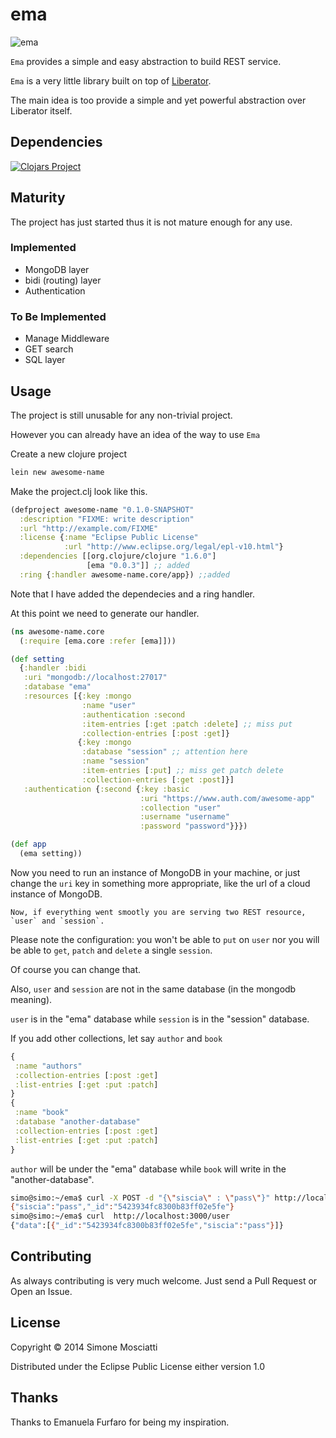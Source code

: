
# ema

![ema](https://raw.githubusercontent.com/siscia/ema/master/resources/logo/ema.jpeg)

`Ema` provides a simple and easy abstraction to build REST service.

`Ema` is a very little library built on top of [Liberator](http://clojure-liberator.github.io/liberator/).

The main idea is too provide a simple and yet powerful abstraction over Liberator itself.

## Dependencies

[![Clojars Project](http://clojars.org/ema/latest-version.svg)](http://clojars.org/ema)

## Maturity

The project has just started thus it is not mature enough for any use.

### Implemented

* MongoDB layer
* bidi (routing) layer
* Authentication

### To Be Implemented

* Manage Middleware
* GET search
* SQL layer

## Usage

The project is still unusable for any non-trivial project.

However you can already have an idea of the way to use `Ema`

Create a new clojure project

```clojure
lein new awesome-name
```

Make the project.clj look like this.

```clojure
(defproject awesome-name "0.1.0-SNAPSHOT"
  :description "FIXME: write description"
  :url "http://example.com/FIXME"
  :license {:name "Eclipse Public License"
            :url "http://www.eclipse.org/legal/epl-v10.html"}
  :dependencies [[org.clojure/clojure "1.6.0"]
                 [ema "0.0.3"]] ;; added
  :ring {:handler awesome-name.core/app}) ;;added
```
  
Note that I have added the dependecies and a ring handler.

At this point we need to generate our handler.

```clojure
(ns awesome-name.core
  (:require [ema.core :refer [ema]]))

(def setting
  {:handler :bidi
   :uri "mongodb://localhost:27017"
   :database "ema"
   :resources [{:key :mongo
	            :name "user"
				:authentication :second
				:item-entries [:get :patch :delete] ;; miss put
                :collection-entries [:post :get]}
               {:key :mongo
			    :database "session" ;; attention here
				:name "session"
                :item-entries [:put] ;; miss get patch delete
                :collection-entries [:get :post]}]
   :authentication {:second {:key :basic
                             :uri "https://www.auth.com/awesome-app"
                             :collection "user"
                             :username "username"
                             :password "password"}}})

(def app
  (ema setting))

```

Now you need to run an instance of MongoDB in your machine, or just change the `uri` key in something more appropriate, like the url of a cloud instance of MongoDB.

	Now, if everything went smootly you are serving two REST resource, `user` and `session`.

Please note the configuration: you won't be able to `put` on `user` nor you will be able to `get`, `patch` and `delete` a single `session`.

Of course you can change that.

Also, `user` and `session` are not in the same database (in the mongodb meaning).

`user` is in the "ema" database while `session` is in the "session" database.

If you add other collections, let say `author` and `book`

```clojure
{
 :name "authors"
 :collection-entries [:post :get]
 :list-entries [:get :put :patch]
}
{
 :name "book"
 :database "another-database"
 :collection-entries [:post :get]
 :list-entries [:get :put :patch]
} 
```

`author` will be under the "ema" database while `book` will write in the "another-database".

```bash
simo@simo:~/ema$ curl -X POST -d "{\"siscia\" : \"pass\"}" http://localhost:3000/user
{"siscia":"pass","_id":"5423934fc8300b83ff02e5fe"}
simo@simo:~/ema$ curl  http://localhost:3000/user
{"data":[{"_id":"5423934fc8300b83ff02e5fe","siscia":"pass"}]}
```

## Contributing

As always contributing is very much welcome. Just send a Pull Request or Open an Issue.

## License

Copyright © 2014 Simone Mosciatti

Distributed under the Eclipse Public License either version 1.0

## Thanks

Thanks to Emanuela Furfaro for being my inspiration.
